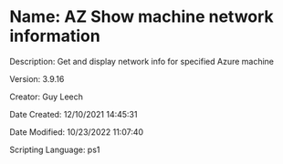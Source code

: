 ﻿# Name: AZ Show machine network information

Description: Get and display network info for specified Azure machine

Version: 3.9.16

Creator: Guy Leech

Date Created: 12/10/2021 14:45:31

Date Modified: 10/23/2022 11:07:40

Scripting Language: ps1

